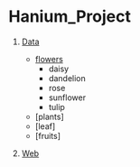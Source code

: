 # Hanium_Project

1. [Data](https://github.com/gracefor/hanium_project/tree/master/data)

   - [flowers](https://github.com/graceFor/Hanium_Project/tree/master/Data/flowers)
     - daisy
     - dandelion
     - rose
     - sunflower
     - tulip
   - [plants]
   - [leaf]
   - [fruits]

2) [Web](https://github.com/gracefor/hanium_project/tree/master/web)
